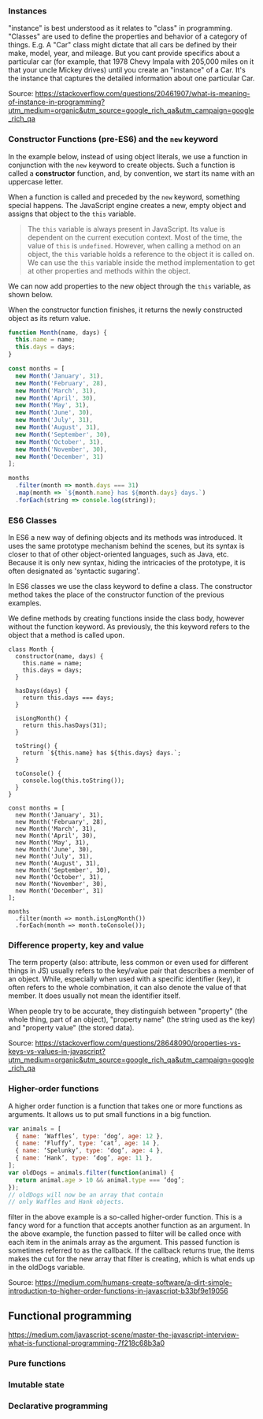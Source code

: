 ### Instances
"instance" is best understood as it relates to "class" in programming. "Classes" are used to define the properties and behavior of a category of things. E.g. A "Car" class might dictate that all cars be defined by their make, model, year, and mileage.
But you cant provide specifics about a particular car (for example, that 1978 Chevy Impala with 205,000 miles on it that your uncle Mickey drives) until you create an "instance" of a Car. It's the instance that captures the detailed information about one particular Car.

Source: https://stackoverflow.com/questions/20461907/what-is-meaning-of-instance-in-programming?utm_medium=organic&utm_source=google_rich_qa&utm_campaign=google_rich_qa


### Constructor Functions (pre-ES6) and the `new` keyword
In the example below, instead of using object literals,  we use a function in conjunction with the `new` keyword to create objects. Such a function is called a **constructor** function, and, by convention, we start its name with an uppercase letter.

When a function is called and preceded by the `new` keyword, something special happens. The JavaScript engine creates a new, empty object and assigns that object to the `this` variable.

> The `this` variable is always present in JavaScript. Its value is dependent on the current execution context. Most of the time, the value of `this` is `undefined`. However, when calling a method on an object, the `this` variable holds a reference to the object it is called on. We can use the `this` variable inside the method implementation to get at other properties and methods within the object.

We can now add properties to the new object through the `this` variable, as shown below.

When the constructor function finishes, it returns the newly constructed object as its return value.

```js
function Month(name, days) {
  this.name = name;
  this.days = days;
}

const months = [
  new Month('January', 31),
  new Month('February', 28),
  new Month('March', 31),
  new Month('April', 30),
  new Month('May', 31),
  new Month('June', 30),
  new Month('July', 31),
  new Month('August', 31),
  new Month('September', 30),
  new Month('October', 31),
  new Month('November', 30),
  new Month('December', 31)
];

months
  .filter(month => month.days === 31)
  .map(month => `${month.name} has ${month.days} days.`)
  .forEach(string => console.log(string));
```

### ES6 Classes

In ES6 a new way of defining objects and its methods was introduced. It uses the same prototype mechanism behind the scenes, but its syntax is closer to that of other object-oriented languages, such as Java, etc. Because it is only new syntax, hiding the intricacies of the prototype, it is often designated as 'syntactic sugaring'.

In ES6 classes we use the class keyword to define a class. The constructor method takes the place of the constructor function of the previous examples.

We define methods by creating functions inside the class body, however without the function keyword. As previously, the this keyword refers to the object that a method is called upon.

```
class Month {
  constructor(name, days) {
    this.name = name;
    this.days = days;
  }

  hasDays(days) {
    return this.days === days;
  }

  isLongMonth() {
    return this.hasDays(31);
  }

  toString() {
    return `${this.name} has ${this.days} days.`;
  }

  toConsole() {
    console.log(this.toString());
  }
}

const months = [
  new Month('January', 31),
  new Month('February', 28),
  new Month('March', 31),
  new Month('April', 30),
  new Month('May', 31),
  new Month('June', 30),
  new Month('July', 31),
  new Month('August', 31),
  new Month('September', 30),
  new Month('October', 31),
  new Month('November', 30),
  new Month('December', 31)
];

months
  .filter(month => month.isLongMonth())
  .forEach(month => month.toConsole());
  ```

### Difference property, key and value
The term property (also: attribute, less common or even used for different things in JS) usually refers to the key/value pair that describes a member of an object. While, especially when used with a specific identifier (key), it often refers to the whole combination, it can also denote the value of that member. It does usually not mean the identifier itself.

When people try to be accurate, they distinguish between "property" (the whole thing, part of an object), "property name" (the string used as the key) and "property value" (the stored data).

Source: https://stackoverflow.com/questions/28648090/properties-vs-keys-vs-values-in-javascript?utm_medium=organic&utm_source=google_rich_qa&utm_campaign=google_rich_qa

### Higher-order functions
A higher order function is a function that takes one or more functions as arguments. It allows us to put small functions in a big function. 

```javascript
var animals = [
  { name: ‘Waffles’, type: ‘dog’, age: 12 },
  { name: ‘Fluffy’, type: ‘cat’, age: 14 },
  { name: ‘Spelunky’, type: ‘dog’, age: 4 },
  { name: ‘Hank’, type: ‘dog’, age: 11 },
];
var oldDogs = animals.filter(function(animal) {
  return animal.age > 10 && animal.type === ‘dog’;
});
// oldDogs will now be an array that contain 
// only Waffles and Hank objects.
```

filter in the above example is a so-called higher-order function. This is a fancy word for a function that accepts another function as an argument. In the above example, the function passed to filter will be called once with each item in the animals array as the argument. This passed function is sometimes referred to as the callback. If the callback returns true, the items makes the cut for the new array that filter is creating, which is what ends up in the oldDogs variable.

Source: https://medium.com/humans-create-software/a-dirt-simple-introduction-to-higher-order-functions-in-javascript-b33bf9e19056

## Functional programming
https://medium.com/javascript-scene/master-the-javascript-interview-what-is-functional-programming-7f218c68b3a0

### Pure functions

### Imutable state

### Declarative programming



